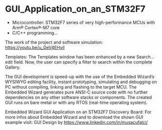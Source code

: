 # GUI_Application_on_an_STM32F7
- Microcontroller:  STM32F7 series of very high-performance MCUs with Arm® Cortex®-M7 core
- C/C++ programming...

The work of the project and software simulation:  https://youtu.be/u_DeV4EHyiI

Templates: The Templates window has been enhanced by a new Search... edit field. Now, the user can specify a filter to search within the complete Gallery.

The GUI development is speed-up with the use of the Embedded Wizard’s WYSIWYG editing facility, instant prototyping, simulating and debugging on PC without compiling, linking and flashing to the target MCU. The Embedded Wizard generates pure ANSI-C source code with no further dependencies on any other software stacks or components. The created GUI runs on bare metal or with any RTOS (real-time operating system).

Embedded Wizard GUI Application on an STM32F7 Discovery Board: For more infos about Embedded Wizard and to download the shown GUI example visit: GUI Design by  https://www.linkedin.com/in/musacufalci/

